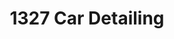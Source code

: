 ---
title: "1327 Car Detailing"
url: /rafael-calzada/1327-car-detailing/
shop: reparación de automóviles
---